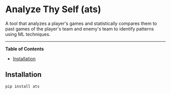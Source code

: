 #  Analyze Thy Self (ats)

A tool that analyzes a player's games and statistically compares them to past games of the player's team and enemy's 
team to identify patterns using ML techniques.

-----

**Table of Contents**

- [Installation](#installation)

## Installation

```console
pip install ats
```

